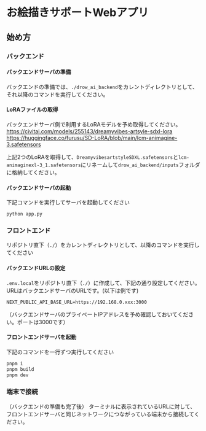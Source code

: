 # お絵描きサポートWebアプリ

## 始め方

### バックエンド
#### バックエンドサーバの準備
バックエンドの準備では、`./drow_ai_backend`をカレントディレクトリとして、それ以降のコマンドを実行してください。

#### LoRAファイルの取得
バックエンドサーバ側で利用するLoRAモデルを予め取得してください。
https://civitai.com/models/255143/dreamyvibes-artsyle-sdxl-lora
https://huggingface.co/furusu/SD-LoRA/blob/main/lcm-animagine-3.safetensors

上記2つのLoRAを取得して、`DreamyvibesartstyleSDXL.safetensors`と`lcm-animaginexl-3_1.safetensors`にリネームして`drow_ai_backend/inputs`フォルダに格納してください。

#### バックエンドサーバの起動
下記コマンドを実行してサーバを起動してください
```
python app.py
```

### フロントエンド
リポジトリ直下（`./`）をカレントディレクトリとして、以降のコマンドを実行してください
#### バックエンドURLの設定
`.env.local`をリポジトリ直下（`./`）に作成して、下記の通り設定してください。
URLはバックエンドサーバのURLです。(以下は例です)

```
NEXT_PUBLIC_API_BASE_URL=https://192.168.0.xxx:3000
```

（バックエンドサーバのプライベートIPアドレスを予め確認しておいてください。ポートは3000です）

#### フロントエンドサーバを起動

下記のコマンドを一行ずつ実行してください

```bash
pnpm i
pnpm build
pnpm dev
```

### 端末で接続
（バックエンドの準備も完了後）
ターミナルに表示されているURLに対して、フロントエンドサーバと同じネットワークにつながっている端末から接続してください。
